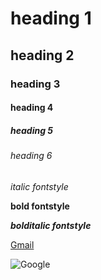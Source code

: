 # heading 1
## heading 2
### heading 3
#### heading 4
##### heading 5
###### heading 6

*italic fontstyle*

**bold fontstyle**

***bolditalic fontstyle***

[Gmail](https://www.gmail.com)

![Google](https://encrypted-tbn0.gstatic.com/images?q=tbn:ANd9GcTAUoHFD2lDcQrY8CBNtPmwYpMfItAu1rn15g&usqp=CAU)

